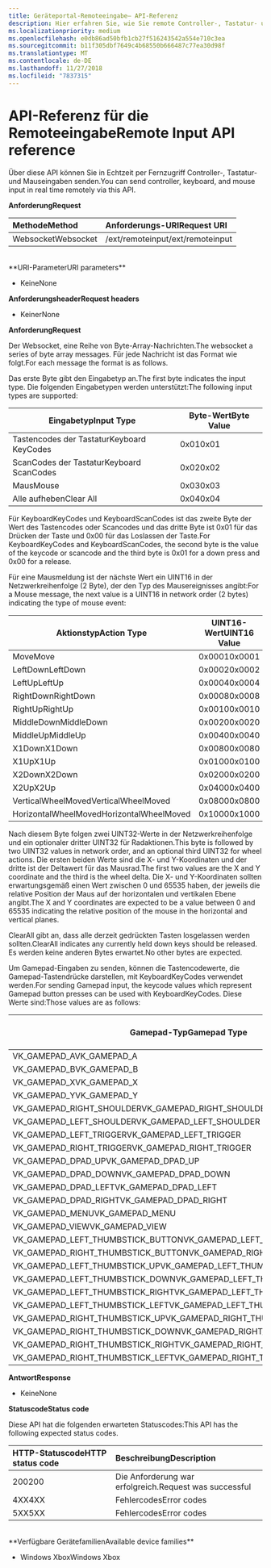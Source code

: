 ```yaml
---
title: Geräteportal-Remoteeingabe– API-Referenz
description: Hier erfahren Sie, wie Sie remote Controller-, Tastatur- und Mauseingaben auf einer Xbox senden.
ms.localizationpriority: medium
ms.openlocfilehash: e0db86ad50bfb1cb27f516243542a554e710c3ea
ms.sourcegitcommit: b11f305dbf7649c4b68550b666487c77ea30d98f
ms.translationtype: MT
ms.contentlocale: de-DE
ms.lasthandoff: 11/27/2018
ms.locfileid: "7837315"
---
```

# <a name="remote-input-api-reference"></a><span data-ttu-id="34f77-103">API-Referenz für die Remoteeingabe</span><span class="sxs-lookup"><span data-stu-id="34f77-103">Remote Input API reference</span></span>   
<span data-ttu-id="34f77-104">Über diese API können Sie in Echtzeit per Fernzugriff Controller-, Tastatur- und Mauseingaben senden.</span><span class="sxs-lookup"><span data-stu-id="34f77-104">You can send controller, keyboard, and mouse input in real time remotely via this API.</span></span>

**<span data-ttu-id="34f77-105">Anforderung</span><span class="sxs-lookup"><span data-stu-id="34f77-105">Request</span></span>**

<span data-ttu-id="34f77-106">Methode</span><span class="sxs-lookup"><span data-stu-id="34f77-106">Method</span></span>      | <span data-ttu-id="34f77-107">Anforderungs-URI</span><span class="sxs-lookup"><span data-stu-id="34f77-107">Request URI</span></span>
:------     | :-----
<span data-ttu-id="34f77-108">Websocket</span><span class="sxs-lookup"><span data-stu-id="34f77-108">Websocket</span></span> | <span data-ttu-id="34f77-109">/ext/remoteinput</span><span class="sxs-lookup"><span data-stu-id="34f77-109">/ext/remoteinput</span></span>
<br />
**<span data-ttu-id="34f77-110">URI-Parameter</span><span class="sxs-lookup"><span data-stu-id="34f77-110">URI parameters</span></span>**

- <span data-ttu-id="34f77-111">Keine</span><span class="sxs-lookup"><span data-stu-id="34f77-111">None</span></span>

**<span data-ttu-id="34f77-112">Anforderungsheader</span><span class="sxs-lookup"><span data-stu-id="34f77-112">Request headers</span></span>**

- <span data-ttu-id="34f77-113">Keiner</span><span class="sxs-lookup"><span data-stu-id="34f77-113">None</span></span>

**<span data-ttu-id="34f77-114">Anforderung</span><span class="sxs-lookup"><span data-stu-id="34f77-114">Request</span></span>**

<span data-ttu-id="34f77-115">Der Websocket, eine Reihe von Byte-Array-Nachrichten.</span><span class="sxs-lookup"><span data-stu-id="34f77-115">The websocket a series of byte array messages.</span></span> <span data-ttu-id="34f77-116">Für jede Nachricht ist das Format wie folgt.</span><span class="sxs-lookup"><span data-stu-id="34f77-116">For each message the format is as follows.</span></span>

<span data-ttu-id="34f77-117">Das erste Byte gibt den Eingabetyp an.</span><span class="sxs-lookup"><span data-stu-id="34f77-117">The first byte indicates the input type.</span></span> <span data-ttu-id="34f77-118">Die folgenden Eingabetypen werden unterstützt:</span><span class="sxs-lookup"><span data-stu-id="34f77-118">The following input types are supported:</span></span>

| <span data-ttu-id="34f77-119">Eingabetyp</span><span class="sxs-lookup"><span data-stu-id="34f77-119">Input Type</span></span>        | <span data-ttu-id="34f77-120">Byte-Wert</span><span class="sxs-lookup"><span data-stu-id="34f77-120">Byte Value</span></span> |
|------------|-------------|
<span data-ttu-id="34f77-121">Tastencodes der Tastatur</span><span class="sxs-lookup"><span data-stu-id="34f77-121">Keyboard KeyCodes</span></span> | <span data-ttu-id="34f77-122">0x01</span><span class="sxs-lookup"><span data-stu-id="34f77-122">0x01</span></span>
<span data-ttu-id="34f77-123">ScanCodes der Tastatur</span><span class="sxs-lookup"><span data-stu-id="34f77-123">Keyboard ScanCodes</span></span> | <span data-ttu-id="34f77-124">0x02</span><span class="sxs-lookup"><span data-stu-id="34f77-124">0x02</span></span>
<span data-ttu-id="34f77-125">Maus</span><span class="sxs-lookup"><span data-stu-id="34f77-125">Mouse</span></span> | <span data-ttu-id="34f77-126">0x03</span><span class="sxs-lookup"><span data-stu-id="34f77-126">0x03</span></span>
<span data-ttu-id="34f77-127">Alle aufheben</span><span class="sxs-lookup"><span data-stu-id="34f77-127">Clear All</span></span> | <span data-ttu-id="34f77-128">0x04</span><span class="sxs-lookup"><span data-stu-id="34f77-128">0x04</span></span>

<span data-ttu-id="34f77-129">Für KeyboardKeyCodes und KeyboardScanCodes ist das zweite Byte der Wert des Tastencodes oder Scancodes und das dritte Byte ist 0x01 für das Drücken der Taste und 0x00 für das Loslassen der Taste.</span><span class="sxs-lookup"><span data-stu-id="34f77-129">For KeyboardKeyCodes and KeyboardScanCodes, the second byte is the value of the keycode or scancode and the third byte is 0x01 for a down press and 0x00 for a release.</span></span>

<span data-ttu-id="34f77-130">Für eine Mausmeldung ist der nächste Wert ein UINT16 in der Netzwerkreihenfolge (2 Byte), der den Typ des Mausereignisses angibt:</span><span class="sxs-lookup"><span data-stu-id="34f77-130">For a Mouse message, the next value is a UINT16 in network order (2 bytes) indicating the type of mouse event:</span></span>

| <span data-ttu-id="34f77-131">Aktionstyp</span><span class="sxs-lookup"><span data-stu-id="34f77-131">Action Type</span></span>        | <span data-ttu-id="34f77-132">UINT16-Wert</span><span class="sxs-lookup"><span data-stu-id="34f77-132">UINT16 Value</span></span> |
|------------|-------------|
<span data-ttu-id="34f77-133">Move</span><span class="sxs-lookup"><span data-stu-id="34f77-133">Move</span></span> | <span data-ttu-id="34f77-134">0x0001</span><span class="sxs-lookup"><span data-stu-id="34f77-134">0x0001</span></span>
<span data-ttu-id="34f77-135">LeftDown</span><span class="sxs-lookup"><span data-stu-id="34f77-135">LeftDown</span></span> | <span data-ttu-id="34f77-136">0x0002</span><span class="sxs-lookup"><span data-stu-id="34f77-136">0x0002</span></span>
<span data-ttu-id="34f77-137">LeftUp</span><span class="sxs-lookup"><span data-stu-id="34f77-137">LeftUp</span></span> | <span data-ttu-id="34f77-138">0x0004</span><span class="sxs-lookup"><span data-stu-id="34f77-138">0x0004</span></span>
<span data-ttu-id="34f77-139">RightDown</span><span class="sxs-lookup"><span data-stu-id="34f77-139">RightDown</span></span> | <span data-ttu-id="34f77-140">0x0008</span><span class="sxs-lookup"><span data-stu-id="34f77-140">0x0008</span></span>
<span data-ttu-id="34f77-141">RightUp</span><span class="sxs-lookup"><span data-stu-id="34f77-141">RightUp</span></span> | <span data-ttu-id="34f77-142">0x0010</span><span class="sxs-lookup"><span data-stu-id="34f77-142">0x0010</span></span>
<span data-ttu-id="34f77-143">MiddleDown</span><span class="sxs-lookup"><span data-stu-id="34f77-143">MiddleDown</span></span> | <span data-ttu-id="34f77-144">0x0020</span><span class="sxs-lookup"><span data-stu-id="34f77-144">0x0020</span></span>
<span data-ttu-id="34f77-145">MiddleUp</span><span class="sxs-lookup"><span data-stu-id="34f77-145">MiddleUp</span></span> | <span data-ttu-id="34f77-146">0x0040</span><span class="sxs-lookup"><span data-stu-id="34f77-146">0x0040</span></span>
<span data-ttu-id="34f77-147">X1Down</span><span class="sxs-lookup"><span data-stu-id="34f77-147">X1Down</span></span> | <span data-ttu-id="34f77-148">0x0080</span><span class="sxs-lookup"><span data-stu-id="34f77-148">0x0080</span></span>
<span data-ttu-id="34f77-149">X1Up</span><span class="sxs-lookup"><span data-stu-id="34f77-149">X1Up</span></span> | <span data-ttu-id="34f77-150">0x0100</span><span class="sxs-lookup"><span data-stu-id="34f77-150">0x0100</span></span>
<span data-ttu-id="34f77-151">X2Down</span><span class="sxs-lookup"><span data-stu-id="34f77-151">X2Down</span></span> | <span data-ttu-id="34f77-152">0x0200</span><span class="sxs-lookup"><span data-stu-id="34f77-152">0x0200</span></span>
<span data-ttu-id="34f77-153">X2Up</span><span class="sxs-lookup"><span data-stu-id="34f77-153">X2Up</span></span> | <span data-ttu-id="34f77-154">0x0400</span><span class="sxs-lookup"><span data-stu-id="34f77-154">0x0400</span></span>
<span data-ttu-id="34f77-155">VerticalWheelMoved</span><span class="sxs-lookup"><span data-stu-id="34f77-155">VerticalWheelMoved</span></span> | <span data-ttu-id="34f77-156">0x0800</span><span class="sxs-lookup"><span data-stu-id="34f77-156">0x0800</span></span>
<span data-ttu-id="34f77-157">HorizontalWheelMoved</span><span class="sxs-lookup"><span data-stu-id="34f77-157">HorizontalWheelMoved</span></span> | <span data-ttu-id="34f77-158">0x1000</span><span class="sxs-lookup"><span data-stu-id="34f77-158">0x1000</span></span>

<span data-ttu-id="34f77-159">Nach diesem Byte folgen zwei UINT32-Werte in der Netzwerkreihenfolge und ein optionaler dritter UINT32 für Radaktionen.</span><span class="sxs-lookup"><span data-stu-id="34f77-159">This byte is followed by two UINT32 values in network order, and an optional third UINT32 for wheel actions.</span></span> <span data-ttu-id="34f77-160">Die ersten beiden Werte sind die X- und Y-Koordinaten und der dritte ist der Deltawert für das Mausrad.</span><span class="sxs-lookup"><span data-stu-id="34f77-160">The first two values are the X and Y coordinate and the third is the wheel delta.</span></span> <span data-ttu-id="34f77-161">Die X- und Y-Koordinaten sollten erwartungsgemäß einen Wert zwischen 0 und 65535 haben, der jeweils die relative Position der Maus auf der horizontalen und vertikalen Ebene angibt.</span><span class="sxs-lookup"><span data-stu-id="34f77-161">The X and Y coordinates are expected to be a value between 0 and 65535 indicating the relative position of the mouse in the horizontal and vertical planes.</span></span>

<span data-ttu-id="34f77-162">ClearAll gibt an, dass alle derzeit gedrückten Tasten losgelassen werden sollten.</span><span class="sxs-lookup"><span data-stu-id="34f77-162">ClearAll indicates any currently held down keys should be released.</span></span> <span data-ttu-id="34f77-163">Es werden keine anderen Bytes erwartet.</span><span class="sxs-lookup"><span data-stu-id="34f77-163">No other bytes are expected.</span></span>

<span data-ttu-id="34f77-164">Um Gamepad-Eingaben zu senden, können die Tastencodewerte, die Gamepad-Tastendrücke darstellen, mit KeyboardKeyCodes verwendet werden.</span><span class="sxs-lookup"><span data-stu-id="34f77-164">For sending Gamepad input, the keycode values which represent Gamepad button presses can be used with KeyboardKeyCodes.</span></span> <span data-ttu-id="34f77-165">Diese Werte sind:</span><span class="sxs-lookup"><span data-stu-id="34f77-165">Those values are as follows:</span></span>

| <span data-ttu-id="34f77-166">Gamepad-Typ</span><span class="sxs-lookup"><span data-stu-id="34f77-166">Gamepad Type</span></span>        | <span data-ttu-id="34f77-167">Byte-Wert</span><span class="sxs-lookup"><span data-stu-id="34f77-167">Byte Value</span></span> |
|------------|-------------|
<span data-ttu-id="34f77-168">VK_GAMEPAD_A</span><span class="sxs-lookup"><span data-stu-id="34f77-168">VK_GAMEPAD_A</span></span>                       |  <span data-ttu-id="34f77-169">0xC3</span><span class="sxs-lookup"><span data-stu-id="34f77-169">0xC3</span></span>
<span data-ttu-id="34f77-170">VK_GAMEPAD_B</span><span class="sxs-lookup"><span data-stu-id="34f77-170">VK_GAMEPAD_B</span></span>                       |  <span data-ttu-id="34f77-171">0xC4</span><span class="sxs-lookup"><span data-stu-id="34f77-171">0xC4</span></span>
<span data-ttu-id="34f77-172">VK_GAMEPAD_X</span><span class="sxs-lookup"><span data-stu-id="34f77-172">VK_GAMEPAD_X</span></span>                       |  <span data-ttu-id="34f77-173">0xC5</span><span class="sxs-lookup"><span data-stu-id="34f77-173">0xC5</span></span>
<span data-ttu-id="34f77-174">VK_GAMEPAD_Y</span><span class="sxs-lookup"><span data-stu-id="34f77-174">VK_GAMEPAD_Y</span></span>                       |  <span data-ttu-id="34f77-175">0xC6</span><span class="sxs-lookup"><span data-stu-id="34f77-175">0xC6</span></span>
<span data-ttu-id="34f77-176">VK_GAMEPAD_RIGHT_SHOULDER</span><span class="sxs-lookup"><span data-stu-id="34f77-176">VK_GAMEPAD_RIGHT_SHOULDER</span></span>          |  <span data-ttu-id="34f77-177">0xC7</span><span class="sxs-lookup"><span data-stu-id="34f77-177">0xC7</span></span>
<span data-ttu-id="34f77-178">VK_GAMEPAD_LEFT_SHOULDER</span><span class="sxs-lookup"><span data-stu-id="34f77-178">VK_GAMEPAD_LEFT_SHOULDER</span></span>           |  <span data-ttu-id="34f77-179">0xC8</span><span class="sxs-lookup"><span data-stu-id="34f77-179">0xC8</span></span>
<span data-ttu-id="34f77-180">VK_GAMEPAD_LEFT_TRIGGER</span><span class="sxs-lookup"><span data-stu-id="34f77-180">VK_GAMEPAD_LEFT_TRIGGER</span></span>            |  <span data-ttu-id="34f77-181">0xC9</span><span class="sxs-lookup"><span data-stu-id="34f77-181">0xC9</span></span>
<span data-ttu-id="34f77-182">VK_GAMEPAD_RIGHT_TRIGGER</span><span class="sxs-lookup"><span data-stu-id="34f77-182">VK_GAMEPAD_RIGHT_TRIGGER</span></span>           |  <span data-ttu-id="34f77-183">0xCA</span><span class="sxs-lookup"><span data-stu-id="34f77-183">0xCA</span></span>
<span data-ttu-id="34f77-184">VK_GAMEPAD_DPAD_UP</span><span class="sxs-lookup"><span data-stu-id="34f77-184">VK_GAMEPAD_DPAD_UP</span></span>                 |  <span data-ttu-id="34f77-185">0xCB</span><span class="sxs-lookup"><span data-stu-id="34f77-185">0xCB</span></span>
<span data-ttu-id="34f77-186">VK_GAMEPAD_DPAD_DOWN</span><span class="sxs-lookup"><span data-stu-id="34f77-186">VK_GAMEPAD_DPAD_DOWN</span></span>               |  <span data-ttu-id="34f77-187">0xCC</span><span class="sxs-lookup"><span data-stu-id="34f77-187">0xCC</span></span>
<span data-ttu-id="34f77-188">VK_GAMEPAD_DPAD_LEFT</span><span class="sxs-lookup"><span data-stu-id="34f77-188">VK_GAMEPAD_DPAD_LEFT</span></span>               |  <span data-ttu-id="34f77-189">0xCD</span><span class="sxs-lookup"><span data-stu-id="34f77-189">0xCD</span></span>
<span data-ttu-id="34f77-190">VK_GAMEPAD_DPAD_RIGHT</span><span class="sxs-lookup"><span data-stu-id="34f77-190">VK_GAMEPAD_DPAD_RIGHT</span></span>              |  <span data-ttu-id="34f77-191">0xCE</span><span class="sxs-lookup"><span data-stu-id="34f77-191">0xCE</span></span>
<span data-ttu-id="34f77-192">VK_GAMEPAD_MENU</span><span class="sxs-lookup"><span data-stu-id="34f77-192">VK_GAMEPAD_MENU</span></span>                    |  <span data-ttu-id="34f77-193">0xCF</span><span class="sxs-lookup"><span data-stu-id="34f77-193">0xCF</span></span>
<span data-ttu-id="34f77-194">VK_GAMEPAD_VIEW</span><span class="sxs-lookup"><span data-stu-id="34f77-194">VK_GAMEPAD_VIEW</span></span>                    |  <span data-ttu-id="34f77-195">0xD0</span><span class="sxs-lookup"><span data-stu-id="34f77-195">0xD0</span></span>
<span data-ttu-id="34f77-196">VK_GAMEPAD_LEFT_THUMBSTICK_BUTTON</span><span class="sxs-lookup"><span data-stu-id="34f77-196">VK_GAMEPAD_LEFT_THUMBSTICK_BUTTON</span></span>  |  <span data-ttu-id="34f77-197">0xD1</span><span class="sxs-lookup"><span data-stu-id="34f77-197">0xD1</span></span>
<span data-ttu-id="34f77-198">VK_GAMEPAD_RIGHT_THUMBSTICK_BUTTON</span><span class="sxs-lookup"><span data-stu-id="34f77-198">VK_GAMEPAD_RIGHT_THUMBSTICK_BUTTON</span></span> |  <span data-ttu-id="34f77-199">0xD2</span><span class="sxs-lookup"><span data-stu-id="34f77-199">0xD2</span></span>
<span data-ttu-id="34f77-200">VK_GAMEPAD_LEFT_THUMBSTICK_UP</span><span class="sxs-lookup"><span data-stu-id="34f77-200">VK_GAMEPAD_LEFT_THUMBSTICK_UP</span></span>      |  <span data-ttu-id="34f77-201">0xD3</span><span class="sxs-lookup"><span data-stu-id="34f77-201">0xD3</span></span>
<span data-ttu-id="34f77-202">VK_GAMEPAD_LEFT_THUMBSTICK_DOWN</span><span class="sxs-lookup"><span data-stu-id="34f77-202">VK_GAMEPAD_LEFT_THUMBSTICK_DOWN</span></span>    |  <span data-ttu-id="34f77-203">0xD4</span><span class="sxs-lookup"><span data-stu-id="34f77-203">0xD4</span></span>
<span data-ttu-id="34f77-204">VK_GAMEPAD_LEFT_THUMBSTICK_RIGHT</span><span class="sxs-lookup"><span data-stu-id="34f77-204">VK_GAMEPAD_LEFT_THUMBSTICK_RIGHT</span></span>   |  <span data-ttu-id="34f77-205">0xD5</span><span class="sxs-lookup"><span data-stu-id="34f77-205">0xD5</span></span>
<span data-ttu-id="34f77-206">VK_GAMEPAD_LEFT_THUMBSTICK_LEFT</span><span class="sxs-lookup"><span data-stu-id="34f77-206">VK_GAMEPAD_LEFT_THUMBSTICK_LEFT</span></span>    |  <span data-ttu-id="34f77-207">0xD6</span><span class="sxs-lookup"><span data-stu-id="34f77-207">0xD6</span></span>
<span data-ttu-id="34f77-208">VK_GAMEPAD_RIGHT_THUMBSTICK_UP</span><span class="sxs-lookup"><span data-stu-id="34f77-208">VK_GAMEPAD_RIGHT_THUMBSTICK_UP</span></span>     |  <span data-ttu-id="34f77-209">0xD7</span><span class="sxs-lookup"><span data-stu-id="34f77-209">0xD7</span></span>
<span data-ttu-id="34f77-210">VK_GAMEPAD_RIGHT_THUMBSTICK_DOWN</span><span class="sxs-lookup"><span data-stu-id="34f77-210">VK_GAMEPAD_RIGHT_THUMBSTICK_DOWN</span></span>   |  <span data-ttu-id="34f77-211">0xD8</span><span class="sxs-lookup"><span data-stu-id="34f77-211">0xD8</span></span>
<span data-ttu-id="34f77-212">VK_GAMEPAD_RIGHT_THUMBSTICK_RIGHT</span><span class="sxs-lookup"><span data-stu-id="34f77-212">VK_GAMEPAD_RIGHT_THUMBSTICK_RIGHT</span></span>  |  <span data-ttu-id="34f77-213">0xD9</span><span class="sxs-lookup"><span data-stu-id="34f77-213">0xD9</span></span>
<span data-ttu-id="34f77-214">VK_GAMEPAD_RIGHT_THUMBSTICK_LEFT</span><span class="sxs-lookup"><span data-stu-id="34f77-214">VK_GAMEPAD_RIGHT_THUMBSTICK_LEFT</span></span>   |  <span data-ttu-id="34f77-215">0xDA</span><span class="sxs-lookup"><span data-stu-id="34f77-215">0xDA</span></span>


**<span data-ttu-id="34f77-216">Antwort</span><span class="sxs-lookup"><span data-stu-id="34f77-216">Response</span></span>**   

- <span data-ttu-id="34f77-217">Keine</span><span class="sxs-lookup"><span data-stu-id="34f77-217">None</span></span>

**<span data-ttu-id="34f77-218">Statuscode</span><span class="sxs-lookup"><span data-stu-id="34f77-218">Status code</span></span>**

<span data-ttu-id="34f77-219">Diese API hat die folgenden erwarteten Statuscodes:</span><span class="sxs-lookup"><span data-stu-id="34f77-219">This API has the following expected status codes.</span></span>

<span data-ttu-id="34f77-220">HTTP-Statuscode</span><span class="sxs-lookup"><span data-stu-id="34f77-220">HTTP status code</span></span>      | <span data-ttu-id="34f77-221">Beschreibung</span><span class="sxs-lookup"><span data-stu-id="34f77-221">Description</span></span>
:------     | :-----
<span data-ttu-id="34f77-222">200</span><span class="sxs-lookup"><span data-stu-id="34f77-222">200</span></span> | <span data-ttu-id="34f77-223">Die Anforderung war erfolgreich.</span><span class="sxs-lookup"><span data-stu-id="34f77-223">Request was successful</span></span>
<span data-ttu-id="34f77-224">4XX</span><span class="sxs-lookup"><span data-stu-id="34f77-224">4XX</span></span> | <span data-ttu-id="34f77-225">Fehlercodes</span><span class="sxs-lookup"><span data-stu-id="34f77-225">Error codes</span></span>
<span data-ttu-id="34f77-226">5XX</span><span class="sxs-lookup"><span data-stu-id="34f77-226">5XX</span></span> | <span data-ttu-id="34f77-227">Fehlercodes</span><span class="sxs-lookup"><span data-stu-id="34f77-227">Error codes</span></span>

<br />
**<span data-ttu-id="34f77-228">Verfügbare Gerätefamilien</span><span class="sxs-lookup"><span data-stu-id="34f77-228">Available device families</span></span>**

* <span data-ttu-id="34f77-229">Windows Xbox</span><span class="sxs-lookup"><span data-stu-id="34f77-229">Windows Xbox</span></span>